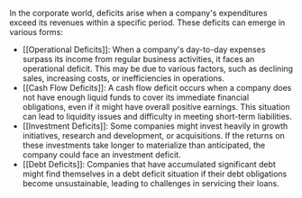 In the corporate world, deficits arise when a company's expenditures exceed its revenues within a specific period. These deficits can emerge in various forms:

- [[Operational Deficits]]: When a company's day-to-day expenses surpass its income from regular business activities, it faces an operational deficit. This may be due to various factors, such as declining sales, increasing costs, or inefficiencies in operations.
- [[Cash Flow Deficits]]: A cash flow deficit occurs when a company does not have enough liquid funds to cover its immediate financial obligations, even if it might have overall positive earnings. This situation can lead to liquidity issues and difficulty in meeting short-term liabilities.
- [[Investment Deficits]]: Some companies might invest heavily in growth initiatives, research and development, or acquisitions. If the returns on these investments take longer to materialize than anticipated, the company could face an investment deficit.
- [[Debt Deficits]]: Companies that have accumulated significant debt might find themselves in a debt deficit situation if their debt obligations become unsustainable, leading to challenges in servicing their loans.